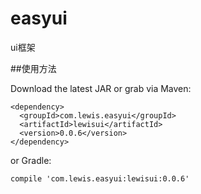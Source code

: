 # easyui
ui框架

##使用方法

Download the latest JAR or grab via Maven:

    <dependency>
      <groupId>com.lewis.easyui</groupId>
      <artifactId>lewisui</artifactId>
      <version>0.0.6</version>
    </dependency>
    
or Gradle:

    compile 'com.lewis.easyui:lewisui:0.0.6'
